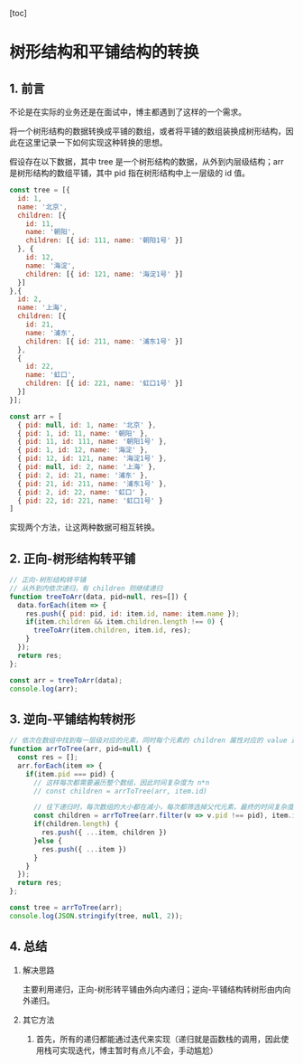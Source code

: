 [toc]

# 树形结构和平铺结构的转换

## 1. 前言

不论是在实际的业务还是在面试中，博主都遇到了这样的一个需求。

将一个树形结构的数据转换成平铺的数组，或者将平铺的数组装换成树形结构，因此在这里记录一下如何实现这种转换的思想。

假设存在以下数据，其中 tree 是一个树形结构的数据，从外到内层级结构；arr 是树形结构的数组平铺，其中 pid 指在树形结构中上一层级的 id 值。

```js
const tree = [{
  id: 1,
  name: '北京',
  children: [{
    id: 11,
    name: '朝阳',
    children: [{ id: 111, name: '朝阳1号' }]
  }, {
    id: 12,
    name: '海淀',
    children: [{ id: 121, name: '海淀1号' }]
  }]
},{
  id: 2,
  name: '上海',
  children: [{
    id: 21,
    name: '浦东',
    children: [{ id: 211, name: '浦东1号' }]
  },
  {
    id: 22,
    name: '虹口',
    children: [{ id: 221, name: '虹口1号' }]
  }]
}];
```

```js
const arr = [
  { pid: null, id: 1, name: '北京' },
  { pid: 1, id: 11, name: '朝阳' },
  { pid: 11, id: 111, name: '朝阳1号' },
  { pid: 1, id: 12, name: '海淀' },
  { pid: 12, id: 121, name: '海淀1号' },
  { pid: null, id: 2, name: '上海' },
  { pid: 2, id: 21, name: '浦东' },
  { pid: 21, id: 211, name: '浦东1号' },
  { pid: 2, id: 22, name: '虹口' },
  { pid: 22, id: 221, name: '虹口1号' }
]
```

实现两个方法，让这两种数据可相互转换。

## 2. 正向-树形结构转平铺

```js
// 正向-树形结构转平铺
// 从外到内依次递归，有 children 则继续递归
function treeToArr(data, pid=null, res=[]) {
  data.forEach(item => {
    res.push({ pid: pid, id: item.id, name: item.name });
    if(item.children && item.children.length !== 0) {
      treeToArr(item.children, item.id, res);
    }
  });
  return res;
};

const arr = treeToArr(data);
console.log(arr);
```

## 3. 逆向-平铺结构转树形

```js
// 依次在数组中找到每一层级对应的元素，同时每个元素的 children 属性对应的 value 通过 pid 去找到，然后递归执行下去
function arrToTree(arr, pid=null) {
  const res = [];
  arr.forEach(item => {
    if(item.pid === pid) {
      // 这样每次都需要遍历整个数组，因此时间复杂度为 n*n
      // const children = arrToTree(arr, item.id)   

      // 往下递归时，每次数组的大小都在减小，每次都筛选掉父代元素，最终的时间复杂度为 n*logn
      const children = arrToTree(arr.filter(v => v.pid !== pid), item.id);
      if(children.length) {
        res.push({ ...item, children })
      }else {
        res.push({ ...item })
      }
    }
  });
  return res;
};

const tree = arrToTree(arr);
console.log(JSON.stringify(tree, null, 2));
```

## 4. 总结

1. 解决思路

   主要利用递归，正向-树形转平铺由外向内递归；逆向-平铺结构转树形由内向外递归。

2. 其它方法

   1. 首先，所有的递归都能通过迭代来实现（递归就是函数栈的调用，因此使用栈可实现迭代，博主暂时有点儿不会，手动尴尬）

      